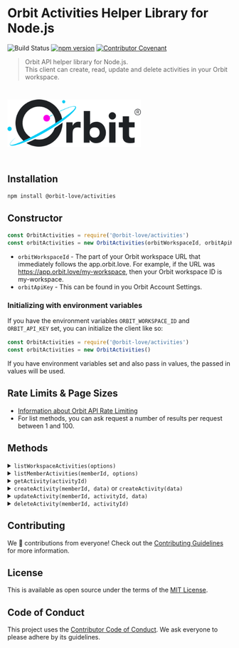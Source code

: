 # Orbit Activities Helper Library for Node.js

![Build Status](https://github.com/orbit-love/js-orbit-activities/workflows/CI/badge.svg)
[![npm version](https://badge.fury.io/js/%40orbit-love%2Factivities.svg)](https://badge.fury.io/js/%40orbit-love%2Factivities)
[![Contributor Covenant](https://img.shields.io/badge/Contributor%20Covenant-2.0-4baaaa.svg)](.github/CODE_OF_CONDUCT.md)

> Orbit API helper library for Node.js. <br>This client can create, read, update and delete activities in your Orbit workspace.

<img src=".github/logo.png" alt="Orbit" style="max-width: 300px; margin: 2em 0;">

## Installation

```
npm install @orbit-love/activities
```

## Constructor

```js
const OrbitActivities = require('@orbit-love/activities')
const orbitActivities = new OrbitActivities(orbitWorkspaceId, orbitApiKey)
```

* `orbitWorkspaceId` - The part of your Orbit workspace URL that immediately follows the app.orbit.love. For example, if the URL was https://app.orbit.love/my-workspace, then your Orbit workspace ID is my-workspace.
* `orbitApiKey` - This can be found in you Orbit Account Settings.

### Initializing with environment variables

If you have the environment variables `ORBIT_WORKSPACE_ID` and `ORBIT_API_KEY` set, you can initialize the client like so:

```js
const OrbitActivities = require('@orbit-love/activities')
const orbitActivities = new OrbitActivities()
```

If you have environment variables set and also pass in values, the passed in values will be used.

## Rate Limits & Page Sizes

- [Information about Orbit API Rate Limiting](https://docs.orbit.love/reference#rate-limiting)
- For list methods, you can ask request a number of results per request between 1 and 100.

## Methods

<details>
<summary><code>listWorkspaceActivities(options)</code></summary>

```js
const options = {
    page: 1,
    items: 50,
    company: 'ACME Corp'
}

orbitActivities.listWorkspaceActivities(options).then(data => {
    console.log(data)
}).catch(error => {
    console.error(error)
})
```

`options` is not a required parameter, but can be any query parameter shown in our API reference.

[__List activities for a workspace__ API reference.](https://docs.orbit.love/reference#get_-workspace-id-activities)
</details>

<details>
<summary><code>listMemberActivities(memberId, options)</code></summary>

```js
const memberId = 'janesmith04'

const options = {
    page: 1,
    items: 50
}

orbitActivities.listMemberActivities(memberId, options).then(data => {
    console.log(data)
}).catch(error => {
    console.error(error)
})
```

`options` is not a required parameter, but can be any query parameter shown in our API reference.

[__List activities for a member__ API reference.](https://docs.orbit.love/reference#get_-workspace-id-members-member-id-activities)
</details>


<details>
<summary><code>getActivity(activityId)</code></summary>

```js
const activityId = '1234536'

orbitActivities.getActivity(activityId).then(data => {
    console.log(data)
}).catch(error => {
    console.error(error)
})
```

[__Get an activity in the workspace__ API reference.](https://docs.orbit.love/reference#get_-workspace-id-activities-id)
</details>

<details>
<summary><code>createActivity(memberId, data)</code> or <code>createActivity(data)</code></summary>

If you know the `memberId` for the member you want to add the activity to:

```js
const memberId = 'janesmith04'

const data = {
    activity_type: 'starfleet:signup',
    title: "New Planet Signed Up for Starfleet",
    description: "Klingon has joined Starfleet via Twitter",
    member: {
        tshirt: 'XL',
        twitter: 'qunnoq'
    }
}

orbitActivities.createActivity(memberId, data).then(data => {
    console.log(data)
}).catch(error => {
    console.error(error)
})
```

`data` should match the body params as shown in the [__Create a post activity for a member__ API reference.](https://docs.orbit.love/reference#post_-workspace-id-members-member-id-activities)

If you know one or more identities of the member (github, email, twitter, etc.) but not their Orbit ID:

```js

const data = {
    activity_type: 'starfleet:signup',
    title: "New Planet Signed Up for Starfleet",
    description: "Klingon has joined Starfleet via Twitter",
    member: {
        tshirt: 'XL',
        twitter: 'qunnoq'
    }
}

orbitActivities.createActivity(data).then(data => {
    console.log(data)
}).catch(error => {
    console.error(error)
})
```

`data` should match the body params as shown in the [__Create an activity for a new or existing member__ API reference.](https://docs.orbit.love/reference#post_-workspace-id-activities)


</details>

<details>
<summary><code>updateActivity(memberId, activityId, data)</code></summary>

```js
const memberId = 'janesmith04'
const activityId = '1234356'
const data: {
    description: 'New description'
}

orbitActivities.updateActivity(memberId, activityId, data).then(data => {
    console.log(data)
}).catch(error => {
    console.error(error)
})
```

`data` should match the body params as shown in the [__Update a custom activity for a member__ API reference.](https://docs.orbit.love/reference#put_-workspace-id-members-member-id-activities-id)
</details>

<details>
<summary><code>deleteActivity(memberId, activityId)</code></summary>

```js
const memberId = 'janesmith04'
const activityId = '1234356'

orbitActivities.deleteActivity(memberId, activityId).then(data => {
    console.log(data)
}).catch(error => {
    console.error(error)
})
```

[__Delete a post activity__ API reference.](https://docs.orbit.love/reference#delete_-workspace-id-members-member-id-activities-id)
</details>

## Contributing

We 💜 contributions from everyone! Check out the [Contributing Guidelines](.github/CONTRIBUTING.md) for more information.

## License

This is available as open source under the terms of the [MIT License](LICENSE).

## Code of Conduct

This project uses the [Contributor Code of Conduct](.github/CODE_OF_CONDUCT.md). We ask everyone to please adhere by its guidelines.
